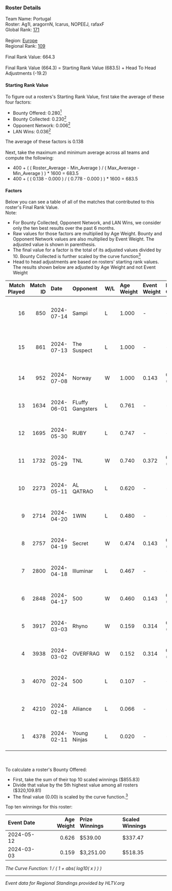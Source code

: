 ### Roster Details<br />
Team Name: Portugal<br />
Roster: Ag1l, aragornN, Icarus, NOPEEJ, rafaxF<br />
Global Rank: [171](../standings_global.md)<br />
<br />
Region: [Europe]( ../standings_europe.md)<br />
Regional Rank: [109]( ../standings_europe.md)<br />
<br />
Final Rank Value:  664.3<br />
<br />
Final Rank Value (664.3) = Starting Rank Value (683.5) + Head To Head Adjustments (-19.2)<br />

#### Starting Rank Value<br />
To figure out a rosters's Starting Rank Value, first take the average of these four factors:<br />
- Bounty Offered: 0.280[<sup>1</sup>](#table2)
- Bounty Collected: 0.230[<sup>2</sup>](#table1)
- Opponent Network: 0.006[<sup>2</sup>](#table1)
- LAN Wins: 0.036[<sup>2</sup>](#table1)

The average of these factors is 0.138<br />
<br />
Next, take the maximum and minimum average across all teams and compute the following:<br />
- 400 + ( ( Roster_Average - Min_Average ) / ( Max_Average - Min_Average ) ) * 1600 = 683.5
- 400 + ( ( 0.138 - 0.000 ) / ( 0.778 - 0.000 ) ) * 1600 = 683.5


#### Factors<br />
Below you can see a table of all of the matches that contributed to this roster's Final Rank Value.<br />
Note:<br />

- For Bounty Collected, Opponent Network, and LAN Wins, we consider only the ten best results over the past 6 months.
- Raw values for those factors are multiplied by Age Weight. Bounty and Opponent Network values are also multiplied by Event Weight. The adjusted value is shown in parenthesis.
- The final value for a factor is the total of its adjusted values divided by 10. Bounty Collected is further scaled by the curve function[<sup>3</sup>](#curveFunction)
- Head to head adjustments are based on rosters' starting rank values. The results shown below are adjusted by Age Weight and not Event Weight
<span id="table1"></span><br />


| Match Played | Match ID | Date       | Opponent         | W/L | Age Weight | Event Weight | Bounty Collected | Opponent Network | LAN Wins  | H2H Adj. | Roster                                 |
| -: | -: | :- | :- | :- | :- | :- | :- | :- | :- | -: | :- |
|           16 |      850 | 2024-07-14 | Sampi            | L   | 1.000      | -            | -                | -                | -         |    -6.44 | Ag1l, aragornN, Icarus, NOPEEJ, rafaxF |
|           15 |      861 | 2024-07-13 | The Suspect      | L   | 1.000      | -            | -                | -                | -         |    -9.04 | Ag1l, aragornN, Icarus, NOPEEJ, rafaxF |
|           14 |      952 | 2024-07-08 | Norway           | W   | 1.000      | 0.143        | 0.006 (0.001)    | 0.103 (0.015)    | 0 (0.000) |    16.34 | Ag1l, aragornN, NOPEEJ, pr, rafaxF     |
|           13 |     1634 | 2024-06-01 | FLuffy Gangsters | L   | 0.761      | -            | -                | -                | -         |   -15.27 | Ag1l, aragornN, P3R3IIRA, pr, rafaxF   |
|           12 |     1695 | 2024-05-30 | RUBY             | L   | 0.747      | -            | -                | -                | -         |    -4.40 | Ag1l, aragornN, P3R3IIRA, pr, rafaxF   |
|           11 |     1732 | 2024-05-29 | TNL              | W   | 0.740      | 0.372        | 0.000 (0.000)    | 0.038 (0.011)    | 0 (0.000) |     6.30 | Ag1l, aragornN, P3R3IIRA, pr, rafaxF   |
|           10 |     2273 | 2024-05-11 | AL QATRAO        | L   | 0.620      | -            | -                | -                | -         |    -9.68 | Ag1l, aragornN, fox, pr, rafaxF        |
|            9 |     2714 | 2024-04-20 | 1WIN             | L   | 0.480      | -            | -                | -                | -         |    -2.83 | Ag1l, aragornN, P3R3IIRA, pr, rafaxF   |
|            8 |     2757 | 2024-04-19 | Secret           | W   | 0.474      | 0.143        | 0.000 (0.000)    | 0.055 (0.004)    | 0 (0.000) |     4.80 | Ag1l, aragornN, P3R3IIRA, pr, rafaxF   |
|            7 |     2800 | 2024-04-18 | Illuminar        | L   | 0.467      | -            | -                | -                | -         |   -10.54 | Ag1l, aragornN, P3R3IIRA, pr, rafaxF   |
|            6 |     2848 | 2024-04-17 | 500              | W   | 0.460      | 0.143        | 0.001 (0.000)    | 0.090 (0.006)    | 0 (0.000) |     8.41 | Ag1l, aragornN, P3R3IIRA, pr, rafaxF   |
|            5 |     3917 | 2024-03-03 | Rhyno            | W   | 0.159      | 0.314        | 0.071 (0.004)    | 0.427 (0.021)    | 1 (0.159) |     4.17 | Ag1l, aragornN, NOPEEJ, pr, rafaxF     |
|            4 |     3938 | 2024-03-02 | OVERFRAG         | W   | 0.152      | 0.314        | 0.000 (0.000)    | 0.000 (0.000)    | 1 (0.152) |     1.36 | Ag1l, aragornN, NOPEEJ, pr, rafaxF     |
|            3 |     4070 | 2024-02-24 | 500              | L   | 0.107      | -            | -                | -                | -         |    -1.59 | Ag1l, aragornN, NOPEEJ, pr, rafaxF     |
|            2 |     4210 | 2024-02-18 | Alliance         | L   | 0.066      | -            | -                | -                | -         |    -0.58 | Ag1l, aragornN, NOPEEJ, pr, rafaxF     |
|            1 |     4378 | 2024-02-11 | Young Ninjas     | L   | 0.020      | -            | -                | -                | -         |    -0.25 | Ag1l, aragornN, NOPEEJ, pr, rafaxF     |

<br />
<span id="table2"></span><br />
To calculate a roster's Bounty Offered:<br />

- First, take the sum of their top 10 scaled winnings ($855.83)
- Divide that value by the 5th highest value among all rosters ($320,109.81)
- The final value (0.00) is scaled by the curve function.[<sup>3</sup>](#curveFunction)

Top ten winnings for this roster:<br />

| Event Date | Age Weight | Prize Winnings | Scaled Winnings |
| :- | -: | :- | :- |
| 2024-05-12 |      0.626 | $539.00        | $337.47         |
| 2024-03-03 |      0.159 | $3,251.00      | $518.35         |


<span id="curveFunction"></span>_The Curve Function: 1 / ( 1 + abs( log10( x ) ) )_<br />

---
_Event data for Regional Standings provided by HLTV.org_<br />
